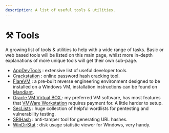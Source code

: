 ```yaml
---
description: A list of useful tools & utilities.
---
```


# ⚒ Tools

A growing list of tools & utilities to help with a wide range of tasks. Basic or web based tools will be listed on this main page, whilst more in-depth explanations of more unique tools will get their own sub-page.

* [AppDevTools](https://appdevtools.com/) : extensive list of useful developer tools.
* [Crackstation](https://crackstation.net/) : online password hash cracking tool.
* [FlareVM](https://github.com/mandiant/flare-vm) : a pre-built reverse engineering environment designed to be installed on a Windows VM, installation instructions can be found on [Mandiant](https://www.mandiant.com/resources/blog/flarevm-open-to-public).
* [Oracle VM Virtual BOX ](https://www.virtualbox.org/): my preferred VM software, has most features that [VMWare Workstation](https://www.vmware.com/uk/products/workstation-player.html) requires payment for. A little harder to setup.
* [SecLists](https://github.com/danielmiessler/SecLists) : huge collection of helpful wordlists for pentesting and vulnerability testing.
* [SRIHash](https://owasp.org/www-project-secure-headers/) : anti-tamper tool for generating URL hashes.
* [WinDirStat](https://windirstat.net/) : disk usage statistic viewer for Windows, very handy.

